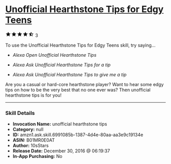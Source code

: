 # [Unofficial Hearthstone Tips for Edgy Teens](http://alexa.amazon.com/#skills/amzn1.ask.skill.6991085b-1387-4d4e-80aa-aa3e9c19134e)
![4.6 stars](../../images/ic_star_black_18dp_1x.png)![4.6 stars](../../images/ic_star_black_18dp_1x.png)![4.6 stars](../../images/ic_star_black_18dp_1x.png)![4.6 stars](../../images/ic_star_black_18dp_1x.png)![4.6 stars](../../images/ic_star_half_black_18dp_1x.png) 3

To use the Unofficial Hearthstone Tips for Edgy Teens skill, try saying...

* *Alexa Open Unofficial Hearthstone Tips*

* *Alexa Ask Unofficial Hearthstone Tips for a tip*

* *Alexa Ask Unofficial Hearthstone Tips to give me a tip*

Are you a casual or hard-core hearthstone player? Want to hear some edgy tips on how to be the very best that no one ever was? Then unofficial hearthstone tips is for you!

***

### Skill Details

* **Invocation Name:** unofficial hearthstone tips
* **Category:** null
* **ID:** amzn1.ask.skill.6991085b-1387-4d4e-80aa-aa3e9c19134e
* **ASIN:** B01MR0E0AT
* **Author:** 10sStars
* **Release Date:** December 30, 2016 @ 06:19:37
* **In-App Purchasing:** No
